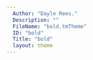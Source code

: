 ```yaml
---
  Author: "Dayle Rees."
  Description: ""
  FileName: "bold.tmTheme"
  ID: "bold"
  Title: "bold"
  layout: theme
---
```

  
